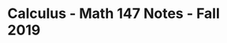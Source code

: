 <!DOCTYPE html>
<html>
  <body>
    <h1>Calculus - Math 147 Notes - Fall 2019</h1>
  </body>
</html>
